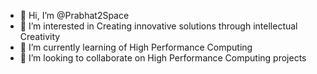 - 👋 Hi, I’m @Prabhat2Space
- 👀 I’m interested in Creating innovative solutions through intellectual Creativity
- 🌱 I’m currently learning of High Performance Computing 
- 💞️ I’m looking to collaborate on High Performance Computing projects 

<!---
Prabhat2Space/Prabhat2Space is a ✨ special ✨ repository because its `README.md` (this file) appears on your GitHub profile.
You can click the Preview link to take a look at your changes.
--->
